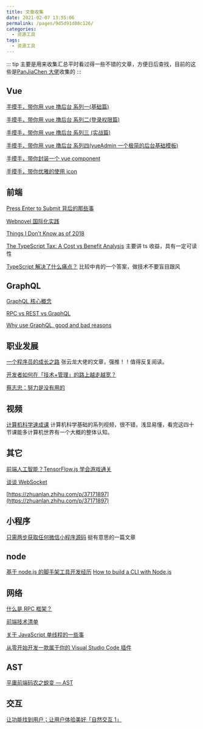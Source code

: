 ```yaml
---
title: 文章收集
date: 2021-02-07 13:55:06
permalink: /pages/9d5d91d08c126/
categories:
  - 资源工具
tags:
  - 资源工具
---
```


::: tip
主要是用来收集汇总平时看过得一些不错的文章，方便日后查找，目前的这些是[PanJiaChen 大佬](https://github.com/PanJiaChen)收集的
:::

## Vue

[手摸手，带你用 vue 撸后台 系列一(基础篇)](https://juejin.im/post/59097cd7a22b9d0065fb61d2)

[手摸手，带你用 vue 撸后台 系列二(登录权限篇)](https://juejin.im/post/591aa14f570c35006961acac)

[手摸手，带你用 vue 撸后台 系列三 (实战篇)](https://juejin.im/post/593121aa0ce4630057f70d35)

[手摸手，带你用 vue 撸后台 系列四(vueAdmin 一个极简的后台基础模板)](https://juejin.im/post/595b4d776fb9a06bbe7dba56)

[手摸手，带你封装一个 vue component](https://segmentfault.com/a/1190000009090836)

[手摸手，带你优雅的使用 icon](https://juejin.im/post/59bb864b5188257e7a427c09)

## 前端

[Press Enter to Submit 背后的那些事](http://david-chen-blog.logdown.com/posts/177766-how-forms-submit-when-pressing-enter)

[Webnovel 国际化实践](https://juejin.im/post/5c24a09d5188252a9412fabf)

[Things I Don’t Know as of 2018](https://overreacted.io/things-i-dont-know-as-of-2018/)

[The TypeScript Tax: A Cost vs Benefit Analysis](medium.com/javascript-scene/the-typescript-tax-132ff4cb175b) 主要讲 ts 收益，具有一定可读性

[TypeScript 解决了什么痛点？](https://www.zhihu.com/question/308844713/answer/594169638) 比较中肯的一个答案，做技术不要盲目跟风

## GraphQL

[GraphQL 核心概念](https://segmentfault.com/a/1190000014131950)

[RPC vs REST vs GraphQL](https://segmentfault.com/a/1190000013961872)

[Why use GraphQL, good and bad reasons](https://honest.engineering/posts/why-use-graphql-good-and-bad-reasons)

## 职业发展

[一个程序员的成长之路](https://github.com/fouber/blog/issues/41) 张云龙大佬的文章，强推！！值得反复阅读。

[开发者如何在「技术+管理」的路上越走越宽？](https://zhuanlan.zhihu.com/p/36018203)

[蔡志忠：努力是没有用的](https://www.yuque.com/book-academy/share/shp7tu)

## 视频

[计算机科学速成课](https://www.bilibili.com/video/av21376839) 计算机科学基础的系列视频，很不错，浅显易懂，看完这四十节课能多计算机世界有一个大概的整体认知。

## 其它

[前端人工智能？TensorFlow.js 学会游戏通关](https://zhuanlan.zhihu.com/p/35451395)

[谈谈 WebSocket](https://halfrost.com/websocket/)

[https://zhuanlan.zhihu.com/p/37171897](https://zhuanlan.zhihu.com/p/37171897)

## 小程序

[只需两步获取任何微信小程序源码](https://juejin.im/post/5b0e431f51882515497d979f?utm_source=花裤衩) 挺有意思的一篇文章

## node

[基于 node.js 的脚手架工具开发经历](https://juejin.im/post/5a31d210f265da431a43330e)
[How to build a CLI with Node.js](https://www.twilio.com/blog/how-to-build-a-cli-with-node-js)

## 网络

[什么是 RPC 框架？](https://www.zhihu.com/question/25536695)

[前端技术清单](https://github.com/alienzhou/frontend-tech-list)

[关于 JavaScript 单线程的一些事](https://github.com/JChehe/blog/blob/master/posts/%E5%85%B3%E4%BA%8EJavaScript%E5%8D%95%E7%BA%BF%E7%A8%8B%E7%9A%84%E4%B8%80%E4%BA%9B%E4%BA%8B.md)

[从零开始开发一款属于你的 Visual Studio Code 插件](https://www.microsoft.com/china/events/video_316)

## AST

[平庸前端码农之蜕变 — AST](https://github.com/CodeLittlePrince/blog/issues/19)

## 交互

[让功能找到用户；让用户体验美好「自然交互 1」](https://zhuanlan.zhihu.com/p/41952711)
